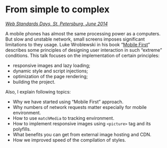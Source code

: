 # From simple to complex

*[Web Standards Days, St. Petersburg, June 2014](http://webstandardsdays.ru/2014/06/28/)*

A mobile phones has almost the same processing power as a computers. But slow and unstable network, small screens imposes significant limitations to they usage. Luke Wroblewski in his book “[Mobile First](http://www.abookapart.com/products/mobile-first)” describes some principles of designing user interaction in such “extreme” conditions. This talk focuses on the implementation of certain principles:

* responsive images and lazy loading;
* dynamic style and script injections;
* optimization of the page rendering;
* building the project.

Also, I explain following topics:

* Why we have started using “Mobile First” approach.
* Why numbers of network requests matter especially for mobile environment.
* How to use `matchMedia` to tracking environment.
* How to implement responsive images using `<picture>` tag and its polyfills.
* What benefits you can get from external image hosting and CDN.
* How we improved speed of the compilation of styles.
